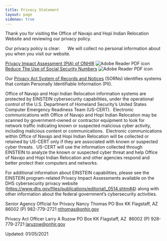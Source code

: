```yaml
---
title: Privacy Statement
layout: page
sidenav: true
---
```



Thank you for visiting the Office of Navajo and Hopi Indian Relocation Website and reviewing our privacy policy.

Our privacy policy is clear:      We will collect no personal information about you when you visit our website.

[Privacy Impact Assessment (PIA) of ONHIR]({{site.baseurl}}/assets/documents/privacy/PIA.pdf "PIA document") ![Adobe Reader PDF icon]({{site.baseurl}}/assets/images/pdficon.gif)  [Reduce The Use of Social Security Numbers]({{site.baseurl}}/assets/documents/privacy/FISMA-20-Reduce-use-of-Social-Security-Number-Policy-Procedure.pdf) ![Adobe Reader PDF icon]({{site.baseurl}}/assets/images/pdficon.gif)

Our [Privacy Act System of Records and Notices](https://www.federalregister.gov/agencies/navajo-and-hopi-indian-relocation-office "Privacy Act System of Records and Notices") (SORNs) identifies systems that contain Personally Identifiable Information (PII).

Office of Navajo and Hopi Indian Relocation information systems are protected by EINSTEIN cybersecurity capabilities, under the operational control of the U.S. Department of Homeland Security’s United States Computer Emergency Readiness Team (US-CERT).  Electronic communications with Office of Navajo and Hopi Indian Relocation may be scanned by government-owned or contractor equipment to look for network traffic indicating known or suspected malicious cyber activity, including malicious content or communications.  Electronic communications within Office of Navajo and Hopi Indian Relocation will be collected or retained by US-CERT only if they are associated with known or suspected cyber threats.  US-CERT will use the information collected through EINSTEIN to analyze the known or suspected cyber threat and help Office of Navajo and Hopi Indian Relocation and other agencies respond and better protect their computers and networks.

For additional information about EINSTEIN capabilities, please see the EINSTEIN program-related Privacy Impact Assessments available on the DHS cybersecurity privacy website (https://www.dhs.gov/files/publications/editorial\_0514.shtm#4) along with other information about the federal government’s cybersecurity activities.


Senior Agency Official for Privacy
Nancy Thomas
PO Box KK
Flagstaff, AZ  86002
(P) 982-779-2721
[nthomas@onhir.gov](mailto:nthomas@onhir.gov)

Privacy Act Officer
Larry A Ruzow
PO Box KK
Flagstaff, AZ  86002
(P) 928-779-2721
[laruzow@onhir.gov](mailto:laruzow@onhir.gov)

Updated: 01/05/2021

